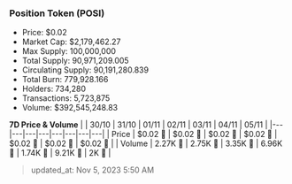 
  ### Position Token (POSI)
  - Price: $0.02
  - Market Cap: $2,179,462.27
  - Max Supply: 100,000,000
  - Total Supply: 90,971,209.005
  - Circulating Supply: 90,191,280.839
  - Total Burn: 779,928.166
  - Holders: 734,280
  - Transactions: 5,723,875
  - Volume: $392,545,248.83

  **7D Price & Volume**
  | | 30&#x2F;10 | 31&#x2F;10 | 01&#x2F;11 | 02&#x2F;11 | 03&#x2F;11 | 04&#x2F;11 | 05&#x2F;11 |
  |---|---|---|---|---|---|---|---|
  | Price | $0.02 🚀 | $0.02 🔻 | $0.02 🔻 | $0.02 🚀 | $0.02 🔻 | $0.02 🔻 | $0.02 🚀 |
  | Volume | 2.27K 🔻 | 2.75K 🚀 | 3.35K 🚀 | 6.96K 🚀 | 1.74K 🔻 | 9.21K 🚀 | 2K 🔻 |

  > updated_at: Nov 5, 2023 5:50 AM
